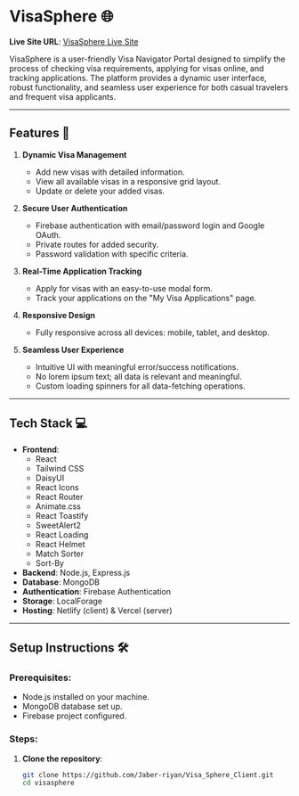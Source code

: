# VisaSphere 🌐

**Live Site URL**: [VisaSphere Live Site](https://visasphere.netlify.app/)

VisaSphere is a user-friendly Visa Navigator Portal designed to simplify the process of checking visa requirements, applying for visas online, and tracking applications. The platform provides a dynamic user interface, robust functionality, and seamless user experience for both casual travelers and frequent visa applicants.

---

## Features 🚀

1. **Dynamic Visa Management**  
   - Add new visas with detailed information.
   - View all available visas in a responsive grid layout.
   - Update or delete your added visas.

2. **Secure User Authentication**  
   - Firebase authentication with email/password login and Google OAuth.  
   - Private routes for added security.  
   - Password validation with specific criteria.

3. **Real-Time Application Tracking**  
   - Apply for visas with an easy-to-use modal form.  
   - Track your applications on the "My Visa Applications" page.

4. **Responsive Design**  
   - Fully responsive across all devices: mobile, tablet, and desktop.

5. **Seamless User Experience**  
   - Intuitive UI with meaningful error/success notifications.  
   - No lorem ipsum text; all data is relevant and meaningful.  
   - Custom loading spinners for all data-fetching operations.

---

## Tech Stack 💻

- **Frontend**:  
  - React  
  - Tailwind CSS  
  - DaisyUI  
  - React Icons  
  - React Router  
  - Animate.css  
  - React Toastify  
  - SweetAlert2  
  - React Loading  
  - React Helmet  
  - Match Sorter  
  - Sort-By  
- **Backend**: Node.js, Express.js  
- **Database**: MongoDB  
- **Authentication**: Firebase Authentication  
- **Storage**: LocalForage  
- **Hosting**: Netlify (client) & Vercel (server)  

---

## Setup Instructions 🛠️

### Prerequisites:
- Node.js installed on your machine.
- MongoDB database set up.
- Firebase project configured.

### Steps:

1. **Clone the repository**:
   ```bash
   git clone https://github.com/Jaber-riyan/Visa_Sphere_Client.git
   cd visasphere
